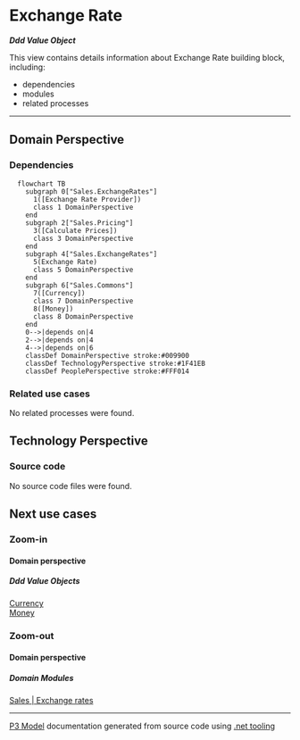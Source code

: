 ﻿
# Exchange Rate

***Ddd Value Object***  

This view contains details information about Exchange Rate building block, including:
- dependencies
- modules
- related processes  

---



## Domain Perspective


### Dependencies

```mermaid
  flowchart TB
    subgraph 0["Sales.ExchangeRates"]
      1([Exchange Rate Provider])
      class 1 DomainPerspective
    end
    subgraph 2["Sales.Pricing"]
      3([Calculate Prices])
      class 3 DomainPerspective
    end
    subgraph 4["Sales.ExchangeRates"]
      5(Exchange Rate)
      class 5 DomainPerspective
    end
    subgraph 6["Sales.Commons"]
      7([Currency])
      class 7 DomainPerspective
      8([Money])
      class 8 DomainPerspective
    end
    0-->|depends on|4
    2-->|depends on|4
    4-->|depends on|6
    classDef DomainPerspective stroke:#009900
    classDef TechnologyPerspective stroke:#1F41EB
    classDef PeoplePerspective stroke:#FFF014
```

### Related use cases

No related processes were found.  

## Technology Perspective


### Source code

No source code files were found.  

## Next use cases


### Zoom-in


#### Domain perspective


##### Ddd Value Objects

[Currency](../Commons/Currency.md)  
[Money](../Commons/Money.md)  

### Zoom-out


#### Domain perspective


##### Domain Modules

[Sales | Exchange rates](ExchangeRates-module.md)  

---

[P3 Model](https://github.com/P3-model/P3-model) documentation generated from source code using [.net tooling](https://github.com/P3-model/P3-model-dotnet)